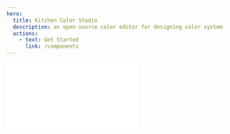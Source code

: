 ```yaml
---
hero:
  title: Kitchen Color Studio
  description: an open-source color editor for designing color system
  actions:
    - text: Get Started
      link: /components
---
```


<embed src="../README.md"></embed>
